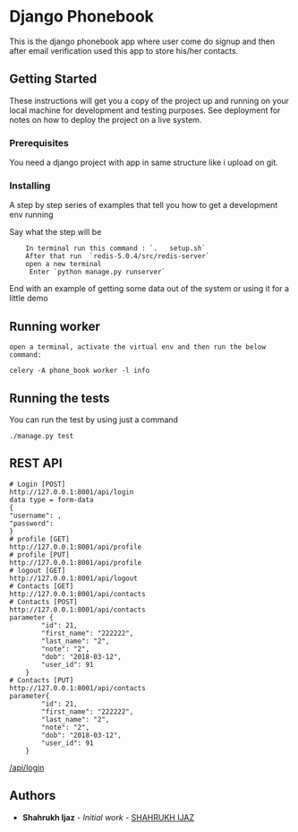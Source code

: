 # Django Phonebook

This is the django phonebook app where user come do signup and then after email verification used this app to store his/her contacts.

## Getting Started

These instructions will get you a copy of the project up and running on your local machine for development and testing purposes. See deployment for notes on how to deploy the project on a live system.

### Prerequisites

You need a django project with app in same structure like i upload on git.


### Installing

A step by step series of examples that tell you how to get a development env running

Say what the step will be

```
	In terminal run this command : `. 	setup.sh`
	After that run  `redis-5.0.4/src/redis-server`
	open a new terminal 
	 Enter `python manage.py runserver`
```
End with an example of getting some data out of the system or using it for a little demo

## Running worker

```
open a terminal, activate the virtual env and then run the below command:

celery -A phone_book worker -l info
```

## Running the tests

You can run the test by using just a command 

`./manage.py test`<br>


## REST API
```python\
# Login [POST]
http://127.0.0.1:8001/api/login
data type = form-data 
{
"username": , 
"password":
}
# profile [GET]
http://127.0.0.1:8001/api/profile
# profile [PUT]
http://127.0.0.1:8001/api/profile
# logout [GET]
http://127.0.0.1:8001/api/logout
# Contacts [GET]
http://127.0.0.1:8001/api/contacts
# Contacts [POST]
http://127.0.0.1:8001/api/contacts
parameter {
        "id": 21,
        "first_name": "222222",
        "last_name": "2",
        "note": "2",
        "dob": "2018-03-12",
        "user_id": 91
    }
# Contacts [PUT]
http://127.0.0.1:8001/api/contacts
parameter{
        "id": 21,
        "first_name": "222222",
        "last_name": "2",
        "note": "2",
        "dob": "2018-03-12",
        "user_id": 91
    }

```
[/api/login](https://choosealicense.com/licenses/mit/) 


## Authors

* **Shahrukh Ijaz** - *Initial work* - [SHAHRUKH IJAZ](https://github.com/shahrukh-ijaz)




